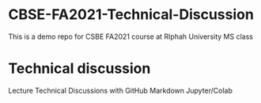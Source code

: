# CBSE-FA2021-Technical-Discussion
This is a demo repo for CSBE FA2021 course at RIphah University MS class

# Technical discussion
Lecture Technical Discussions with 
GitHub 
Markdown
Jupyter/Colab
